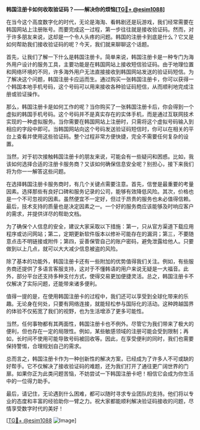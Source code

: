 **韩国注册卡如何收取验证码？——解决你的烦恼[[TG💪+ @esim1088](https://t.me/s/esim1088)]**

在当今这个高度数字化的时代，无论是海淘、看韩剧还是玩游戏，我们经常需要在韩国网站上注册账号。而要完成这一过程，第一步往往就是接收验证码。然而，对于许多朋友来说，这却是一个令人头疼的问题。韩国的注册卡到底是什么？它又是如何帮助我们接收验证码的呢？今天，我们就来聊聊这个话题。

首先，让我们了解一下什么是韩国注册卡。简单来说，韩国注册卡是一种专门为海外用户设计的服务工具，主要功能是在韩国网站上接收短信验证码。由于地理位置和网络环境的不同，许多海外用户无法直接接收到韩国网站发送的验证码短信。为了解决这个问题，韩国注册卡应运而生。通过购买一张韩国注册卡，你可以获得一个韩国本地手机号码，这个号码可以用来接收各种验证码短信，从而顺利地完成注册或验证操作。

那么，韩国注册卡是如何工作的呢？当你购买了一张韩国注册卡后，你会得到一个虚拟的韩国手机号码。这个号码并不是真实存在的实体手机，而是通过互联网技术实现的一种虚拟服务。当你需要在韩国网站上注册时，只需将这个虚拟号码输入到相应的字段中即可。当韩国网站向这个号码发送验证码短信时，你可以在相关的平台上查看并使用这些验证码。整个过程非常方便快捷，完全不需要任何复杂的设置。

当然，对于初次接触韩国注册卡的朋友来说，可能会有一些疑问和困惑。比如，我该如何选择合适的注册卡服务商？又该如何确保信息安全呢？别担心，接下来我们将为你一一解答这些问题。

在选择韩国注册卡服务商时，有几个关键点需要注意。首先，信誉是最重要的考量因素。选择那些有良好口碑和服务记录的公司，能够有效降低风险。其次，价格也是一个不可忽视的因素。虽然便宜不一定好，但过于昂贵的服务也未必值得信赖。最后，技术支持的质量也是决定因素之一。一个好的服务商应该能够及时响应客户的需求，并提供详尽的帮助文档。

为了确保个人信息的安全，建议大家采取以下措施：第一，只从官方渠道下载应用程序或访问网站；第二，定期更新软件版本以修补可能存在的漏洞；第三，不要随意点击不明链接或附件；第四，妥善保管自己的账户密码，避免泄露给他人。只要做到以上几点，就可以大大减少信息被盗的风险。

除了基本的功能外，韩国注册卡还有一些附加的优势值得我们关注。例如，有些服务商还提供了多语言客服支持，这对于不懂韩语的用户来说无疑是一大福音。此外，部分平台还支持多种支付方式，使得交易更加便捷灵活。总之，韩国注册卡不仅解决了实际问题，还能带来诸多便利。

值得一提的是，在使用韩国注册卡的过程中，我们还可以享受到全球化带来的乐趣。无论身在何处，只要有网络连接，就能轻松参与国际化的活动。这种跨越国界的体验不仅拓宽了我们的视野，也为生活增添了更多可能性。

当然，任何事物都有其两面性，韩国注册卡也不例外。尽管它为我们带来了极大的便利，但也存在一定的局限性。例如，某些敏感领域的注册可能会受到限制；再如，长时间不使用可能导致号码被回收等。因此，在享受便利的同时，我们也需要保持警惕，合理规划自己的需求。

总而言之，韩国注册卡作为一种创新性的解决方案，已经成为了许多人不可或缺的好帮手。它不仅解决了接收验证码的难题，还为我们打开了通往更广阔世界的门扉。如果你正为此类问题苦恼，不妨尝试一下韩国注册卡吧！相信它会成为你生活中的一位得力助手。

最后，请记住，无论遇到什么困难，都可以随时寻求专业团队的支持。他们将以专业的态度和丰富的经验助你一臂之力。祝大家都能顺利解决验证码接收的问题，尽情享受数字时代的美好！

[[TG💪+ @esim1088](https://t.me/s/esim1088) ![Image](https://i.postimg.cc/4NQfJmqS/Snipaste-2025-05-13-00-14-12.png)]